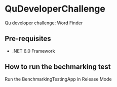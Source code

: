 # QuDeveloperChallenge

Qu developer challenge: Word Finder

## Pre-requisites

- .NET 6.0 Framework

## How to run the bechmarking test

Run the BenchmarkingTestingApp in Release Mode

